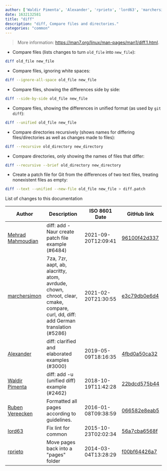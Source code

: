 ```yaml
---
author: ['Waldir Pimenta', 'Alexander', 'rprieto', 'lord63', 'marchersimon', 'Mehrad Mahmoudian', 'Ruben Vereecken']
date: 1632132581
title: "diff"
description: "diff, Compare files and directories."
categories: "common"
---
```

> More information: <https://man7.org/linux/man-pages/man1/diff.1.html>.

- Compare files (lists changes to turn `old_file` into `new_file`):

```bash
diff old_file new_file
```

- Compare files, ignoring white spaces:

```bash
diff --ignore-all-space old_file new_file
```

- Compare files, showing the differences side by side:

```bash
diff --side-by-side old_file new_file
```

- Compare files, showing the differences in unified format (as used by `git diff`):

```bash
diff --unified old_file new_file
```

- Compare directories recursively (shows names for differing files/directories as well as changes made to files):

```bash
diff --recursive old_directory new_directory
```

- Compare directories, only showing the names of files that differ:

```bash
diff --recursive --brief old_directory new_directory
```

- Create a patch file for Git from the differences of two text files, treating nonexistent files as empty:

```bash
diff --text --unified --new-file old_file new_file > diff.patch
```
List of changes to this documentation


Author | Description | ISO 8601 Date | GitHub link
------|-----|-----|-----
[Mehrad Mahmoudian](mailto:m.mahmoudian@gmail.com) | diff: add -Naur create patch file example (#6484) | 2021-09-20T12:09:41 | [96100f42d337](https://github.com/tldr-pages/tldr/commit/96100f42d33787963b97aeee82024800724a09c0)
[marchersimon](mailto:50295997+marchersimon@users.noreply.github.com) | 7za, 7zr, aapt, ab, alacritty, atom, avrdude, chown, chroot, clear, cmake, compare, curl, dd, diff: add German translation (#5286) | 2021-02-20T21:30:55 | [e3c79db0e6d4](https://github.com/tldr-pages/tldr/commit/e3c79db0e6d482c9312bcb4a8131085a9dbf9af4)
[Alexander](mailto:2683344+terminalnode@users.noreply.github.com) | diff: clarified and elaborated examples (#3000) | 2019-05-09T18:16:35 | [4fbd0a50ca32](https://github.com/tldr-pages/tldr/commit/4fbd0a50ca3299fe18f6bbf382ea4bbba29ba4ec)
[Waldir Pimenta](mailto:waldyrious@gmail.com) | diff: add -u (unified diff) example (#2462) | 2018-10-19T11:42:28 | [22bdcd575b44](https://github.com/tldr-pages/tldr/commit/22bdcd575b44c805e75a44042efad4c8a2fd8451)
[Ruben Vereecken](mailto:rubenvereecken@gmail.com) | Formatted all pages according to guidelines. | 2016-01-08T09:38:59 | [066582e8eab5](https://github.com/tldr-pages/tldr/commit/066582e8eab57bce9861cc8d379e158d61f1cc95)
[lord63](mailto:lord63.j@gmail.com) | Fix lint for common | 2015-10-23T02:02:34 | [56a7cba6568f](https://github.com/tldr-pages/tldr/commit/56a7cba6568fcdaaeca2ddf0b80341cfc7de6285)
[rprieto](mailto:choicesmade@gmail.com) | Move pages back into a "pages" folder | 2014-03-04T13:28:29 | [f00bf64426a7](https://github.com/tldr-pages/tldr/commit/f00bf64426a792ee3aac792f9c0aec3f8b1eaa7d)

